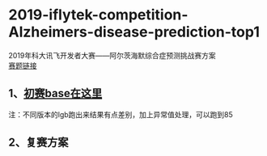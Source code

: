 # 2019-iflytek-competition-Alzheimers-disease-prediction-top1
2019年科大讯飞开发者大赛——阿尔茨海默综合症预测挑战赛方案<br>
[赛题链接](http://challenge.xfyun.cn/2019/gamedetail?type=detail/alzheimer)

## 1、[初赛base在这里](https://github.com/wushaowu2014/2019-iflytek-competition-Alzheimer-s-disease-prediction)<br>
注：不同版本的lgb跑出来结果有点差别，加上异常值处理，可以跑到85<br>

## 2、复赛方案

